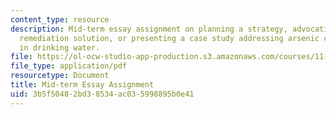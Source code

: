 ```yaml
---
content_type: resource
description: Mid-term essay assignment on planning a strategy, advocating for a specific
  remediation solution, or presenting a case study addressing arsenic contamination
  in drinking water.
file: https://ol-ocw-studio-app-production.s3.amazonaws.com/courses/11-479j-water-and-sanitation-infrastructure-in-developing-countries-spring-2007/3b5f50482bd38534ac035998895b0e41_midterm.pdf
file_type: application/pdf
resourcetype: Document
title: Mid-term Essay Assignment
uid: 3b5f5048-2bd3-8534-ac03-5998895b0e41
---
```

